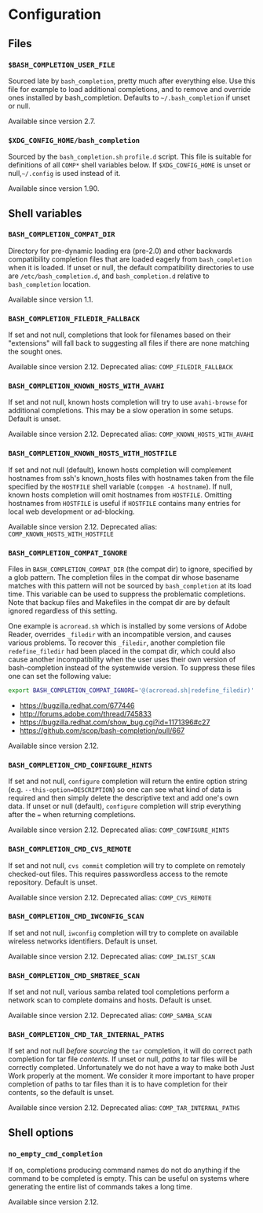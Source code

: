 # Configuration

## Files

### `$BASH_COMPLETION_USER_FILE`

Sourced late by `bash_completion`, pretty much after everything else. Use this
file for example to load additional completions, and to remove and override ones
installed by bash_completion. Defaults to `~/.bash_completion` if unset or null.

Available since version 2.7.

### `$XDG_CONFIG_HOME/bash_completion`

Sourced by the `bash_completion.sh` `profile.d` script. This file is suitable
for definitions of all `COMP*` shell variables below. If `$XDG_CONFIG_HOME` is
unset or null,`~/.config` is used instead of it.

Available since version 1.90.

## Shell variables

### `BASH_COMPLETION_COMPAT_DIR`

Directory for pre-dynamic loading era (pre-2.0) and other backwards
compatibility completion files that are loaded eagerly from `bash_completion`
when it is loaded. If unset or null, the default compatibility directories to
use are `/etc/bash_completion.d`, and `bash_completion.d` relative to
`bash_completion` location.

Available since version 1.1.

### `BASH_COMPLETION_FILEDIR_FALLBACK`

If set and not null, completions that look for filenames based on their
"extensions" will fall back to suggesting all files if there are none matching
the sought ones.

Available since version 2.12.
Deprecated alias: `COMP_FILEDIR_FALLBACK`

### `BASH_COMPLETION_KNOWN_HOSTS_WITH_AVAHI`

If set and not null, known hosts completion will try to use `avahi-browse` for
additional completions. This may be a slow operation in some setups. Default is
unset.

Available since version 2.12.
Deprecated alias: `COMP_KNOWN_HOSTS_WITH_AVAHI`

### `BASH_COMPLETION_KNOWN_HOSTS_WITH_HOSTFILE`

If set and not null (default), known hosts completion will complement hostnames
from ssh's known_hosts files with hostnames taken from the file specified by the
`HOSTFILE` shell variable (`compgen -A hostname`). If null, known hosts
completion will omit hostnames from `HOSTFILE`. Omitting hostnames from
`HOSTFILE` is useful if `HOSTFILE` contains many entries for local web
development or ad-blocking.

Available since version 2.12.
Deprecated alias: `COMP_KNOWN_HOSTS_WITH_HOSTFILE`

### `BASH_COMPLETION_COMPAT_IGNORE`

Files in `BASH_COMPLETION_COMPAT_DIR` (the compat dir) to ignore, specified by a
glob pattern. The completion files in the compat dir whose basename matches with
this pattern will not be sourced by `bash_completion` at its load time. This
variable can be used to suppress the problematic completions. Note that backup
files and Makefiles in the compat dir are by default ignored regardless of this
setting.

One example is `acroread.sh` which is installed by some versions of Adobe
Reader, overrides `_filedir` with an incompatible version, and causes various
problems. To recover this `_filedir`, another completion file `redefine_filedir`
had been placed in the compat dir, which could also cause another
incompatibility when the user uses their own version of bash-completion instead
of the systemwide version. To suppress these files one can set the following
value:

```bash
export BASH_COMPLETION_COMPAT_IGNORE='@(acroread.sh|redefine_filedir)'
```

-   <https://bugzilla.redhat.com/677446>
-   <http://forums.adobe.com/thread/745833>
-   <https://bugzilla.redhat.com/show_bug.cgi?id=1171396#c27>
-   <https://github.com/scop/bash-completion/pull/667>

Available since version 2.12.

### `BASH_COMPLETION_CMD_CONFIGURE_HINTS`

If set and not null, `configure` completion will return the entire option string
(e.g. `--this-option=DESCRIPTION`) so one can see what kind of data is required
and then simply delete the descriptive text and add one's own data. If unset or
null (default), `configure` completion will strip everything after the `=` when
returning completions.

Available since version 2.12.
Deprecated alias: `COMP_CONFIGURE_HINTS`

### `BASH_COMPLETION_CMD_CVS_REMOTE`

If set and not null, `cvs commit` completion will try to complete on remotely
checked-out files. This requires passwordless access to the remote repository.
Default is unset.

Available since version 2.12.
Deprecated alias: `COMP_CVS_REMOTE`

### `BASH_COMPLETION_CMD_IWCONFIG_SCAN`

If set and not null, `iwconfig` completion will try to complete on available
wireless networks identifiers. Default is unset.

Available since version 2.12.
Deprecated alias: `COMP_IWLIST_SCAN`

### `BASH_COMPLETION_CMD_SMBTREE_SCAN`

If set and not null, various samba related tool completions perform
a network scan to complete domains and hosts. Default is unset.

Available since version 2.12.
Deprecated alias: `COMP_SAMBA_SCAN`

### `BASH_COMPLETION_CMD_TAR_INTERNAL_PATHS`

If set and not null _before sourcing_ the `tar` completion, it will do
correct path completion for tar file _contents_. If unset or null,
_paths to_ tar files will be correctly completed. Unfortunately we do not
have a way to make both Just Work properly at the moment. We consider it
more important to have proper completion of paths to tar files than it is
to have completion for their contents, so the default is unset.

Available since version 2.12.
Deprecated alias: `COMP_TAR_INTERNAL_PATHS`

## Shell options

### `no_empty_cmd_completion`

If on, completions producing command names do not do anything if the command to
be completed is empty. This can be useful on systems where generating the
entire list of commands takes a long time.

Available since version 2.12.
